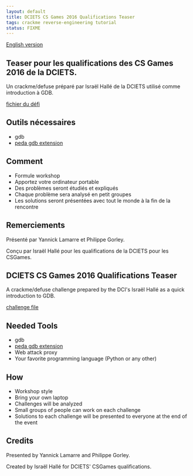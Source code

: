 ```yaml
---
layout: default
title: DCIETS CS Games 2016 Qualifications Teaser
tags: crackme reverse-engineering tutorial
status: FIXME
---
```

[English version](#english)

## Teaser pour les qualifications des CS Games 2016 de la DCIETS.

Un crackme/defuse préparé par Israël Hallé de la DCIETS utilisé comme introduction à GDB.

[fichier du défi](https://github.com/montrehack/challenges/raw/master/2016-05-16/defuse)

## Outils nécessaires

* gdb
* [peda gdb extension](https://github.com/longld/peda)

## Comment

* Formule workshop
* Apportez votre ordinateur portable
* Des problèmes seront étudiés et expliqués
* Chaque problème sera analysé en petit groupes
* Les solutions seront présentées avec tout le monde à la fin de la rencontre

## Remerciements

Présenté par Yannick Lamarre et Philippe Gorley.

Conçu par Israël Hallé pour les qualifications de la DCIETS pour les CSGames.

<a id="english"></a>

## DCIETS CS Games 2016 Qualifications Teaser

A crackme/defuse challenge prepared by the DCI's Israël Hallé as a quick introduction to GDB.

[challenge file](https://github.com/montrehack/challenges/raw/master/2016-05-16/defuse)

## Needed Tools

* gdb
* [peda gdb extension](https://github.com/longld/peda)
* Web attack proxy
* Your favorite programming language (Python or any other)

## How

* Workshop style
* Bring your own laptop
* Challenges will be analyzed
* Small groups of people can work on each challenge
* Solutions to each challenge will be presented to everyone at the end of the event

## Credits

Presented by Yannick Lamarre and Philippe Gorley.

Created by Israël Hallé for DCIETS' CSGames qualifications.
